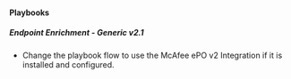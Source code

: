 
#### Playbooks
##### Endpoint Enrichment - Generic v2.1
- Change the playbook flow to use the McAfee ePO v2 Integration if it is installed and configured.

